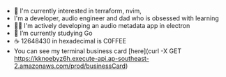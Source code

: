 - 👀 I'm currently interested in terraform, nvim, 
- I'm a developer, audio engineer and dad who is obsessed with learning
- 🧑‍💻 I'm actively developing an audio metadata app in electron
- 🌱 I’m currently studying Go
- ☕ 12648430 in hexadecimal is C0FFEE
- You can see my terminal business card [here](curl -X GET https://kknoebyz6h.execute-api.ap-southeast-2.amazonaws.com/prod/businessCard)

<!---
2bitburrito/2bitburrito is a ✨ special ✨ repository because its `README.md` (this file) appears on your GitHub profile.
You can click the Preview link to take a look at your changes.
--->
